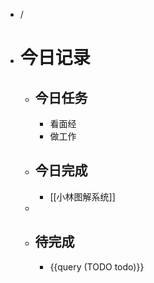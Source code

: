 - /
- # 今日记录
	- ## 今日任务
		- 看面经
		- 做工作
	- ##  今日完成
		- [[小林图解系统]]
	-
	- ## 待完成
		- {{query (TODO todo)}}